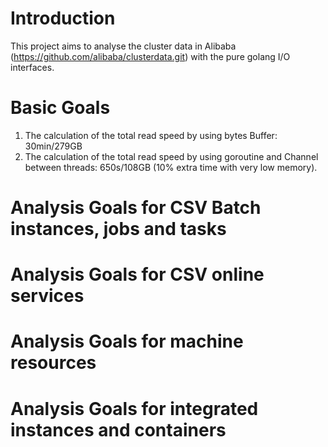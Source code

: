 # Introduction

This project aims to analyse the cluster data in Alibaba (https://github.com/alibaba/clusterdata.git) with the pure golang I/O interfaces.

# Basic Goals

1. The calculation of the total read speed by using bytes Buffer: 30min/279GB
2. The calculation of the total read speed by using goroutine and Channel between threads: 650s/108GB (10% extra time with very low memory).

# Analysis Goals for CSV Batch instances, jobs and tasks

# Analysis Goals for CSV online services

# Analysis Goals for machine resources

# Analysis Goals for integrated instances and containers